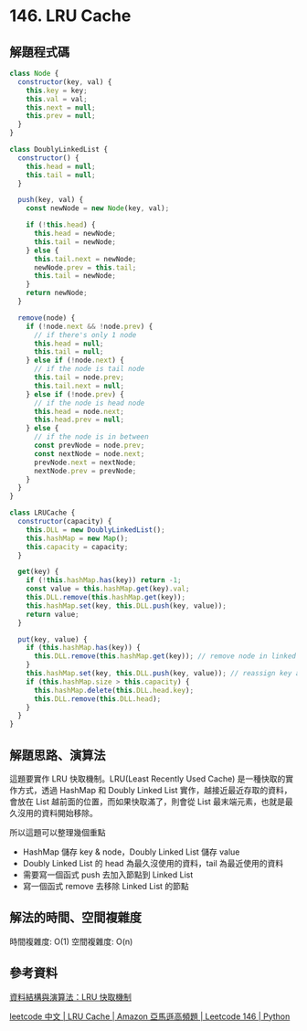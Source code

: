 # 146. LRU Cache

## 解題程式碼

```javascript
class Node {
  constructor(key, val) {
    this.key = key;
    this.val = val;
    this.next = null;
    this.prev = null;
  }
}

class DoublyLinkedList {
  constructor() {
    this.head = null;
    this.tail = null;
  }

  push(key, val) {
    const newNode = new Node(key, val);

    if (!this.head) {
      this.head = newNode;
      this.tail = newNode;
    } else {
      this.tail.next = newNode;
      newNode.prev = this.tail;
      this.tail = newNode;
    }
    return newNode;
  }

  remove(node) {
    if (!node.next && !node.prev) {
      // if there's only 1 node
      this.head = null;
      this.tail = null;
    } else if (!node.next) {
      // if the node is tail node
      this.tail = node.prev;
      this.tail.next = null;
    } else if (!node.prev) {
      // if the node is head node
      this.head = node.next;
      this.head.prev = null;
    } else {
      // if the node is in between
      const prevNode = node.prev;
      const nextNode = node.next;
      prevNode.next = nextNode;
      nextNode.prev = prevNode;
    }
  }
}

class LRUCache {
  constructor(capacity) {
    this.DLL = new DoublyLinkedList();
    this.hashMap = new Map();
    this.capacity = capacity;
  }

  get(key) {
    if (!this.hashMap.has(key)) return -1;
    const value = this.hashMap.get(key).val;
    this.DLL.remove(this.hashMap.get(key));
    this.hashMap.set(key, this.DLL.push(key, value));
    return value;
  }

  put(key, value) {
    if (this.hashMap.has(key)) {
      this.DLL.remove(this.hashMap.get(key)); // remove node in linked list
    }
    this.hashMap.set(key, this.DLL.push(key, value)); // reassign key and value to linked list
    if (this.hashMap.size > this.capacity) {
      this.hashMap.delete(this.DLL.head.key);
      this.DLL.remove(this.DLL.head);
    }
  }
}
```

## 解題思路、演算法

這題要實作 LRU 快取機制。LRU(Least Recently Used Cache) 是一種快取的實作方式，透過 HashMap 和 Doubly Linked List 實作，越接近最近存取的資料，會放在 List 越前面的位置，而如果快取滿了，則會從 List 最末端元素，也就是最久沒用的資料開始移除。

所以這題可以整理幾個重點

- HashMap 儲存 key & node，Doubly Linked List 儲存 value
- Doubly Linked List 的 head 為最久沒使用的資料，tail 為最近使用的資料
- 需要寫一個函式 push 去加入節點到 Linked List
- 寫一個函式 remove 去移除 Linked List 的節點

## 解法的時間、空間複雜度

時間複雜度: O(1)
空間複雜度: O(n)

## 參考資料

[資料結構與演算法：LRU 快取機制](https://josephjsf2.github.io/data/structure/and/algorithm/2020/05/09/LRU.html)

[leetcode 中文 | LRU Cache | Amazon 亞馬遜高頻題 | Leetcode 146 | Python](https://youtu.be/H1KRVXg_ZYU)
